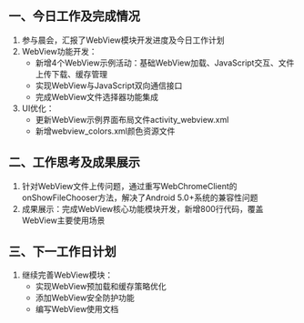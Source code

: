 ## 一、今日工作及完成情况
1. 参与晨会，汇报了WebView模块开发进度及今日工作计划
2. WebView功能开发：
   - 新增4个WebView示例活动：基础WebView加载、JavaScript交互、文件上传下载、缓存管理
   - 实现WebView与JavaScript双向通信接口
   - 完成WebView文件选择器功能集成
3. UI优化：
   - 更新WebView示例界面布局文件activity_webview.xml
   - 新增webview_colors.xml颜色资源文件

## 二、工作思考及成果展示
1. 针对WebView文件上传问题，通过重写WebChromeClient的onShowFileChooser方法，解决了Android 5.0+系统的兼容性问题
2. 成果展示：完成WebView核心功能模块开发，新增800行代码，覆盖WebView主要使用场景

## 三、下一工作日计划
1. 继续完善WebView模块：
   - 实现WebView预加载和缓存策略优化
   - 添加WebView安全防护功能
   - 编写WebView使用文档